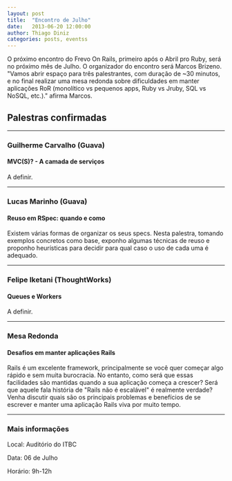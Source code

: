 ```yaml
---
layout: post
title:  "Encontro de Julho"
date:   2013-06-20 12:00:00
author: Thiago Diniz
categories: posts, eventss
---
```


O próximo encontro do Frevo On Rails, primeiro após o Abril pro Ruby, será no próximo mês de Julho. O organizador do encontro será Marcos Brizeno. "Vamos abrir espaço para três palestrantes, com duração de ~30 minutos, e no final realizar uma mesa redonda sobre dificuldades em manter aplicações RoR (monolítico vs pequenos apps, Ruby vs Jruby, SQL vs NoSQL, etc.)." afirma Marcos.

## Palestras confirmadas ##

----------------------------------------

### Guilherme Carvalho (Guava) ###

#### MVC(S)? - A camada de serviços ####

A definir.

----------------------------------------

### Lucas Marinho (Guava) ###

#### Reuso em RSpec: quando e como ####

Existem várias formas de organizar os seus specs. Nesta palestra, tomando exemplos concretos como base, exponho algumas técnicas de reuso e proponho heurísticas para decidir para qual caso o uso de cada uma é adequado.

----------------------------------------

### Felipe Iketani (ThoughtWorks) ###

#### Queues e Workers ####

A definir.

----------------------------------------

### Mesa Redonda ###

#### Desafios em manter aplicações Rails ####

Rails é um excelente framework, principalmente se você quer começar algo rápido e sem muita burocracia. No entanto, como será que essas facilidades são mantidas quando a sua aplicação começa a crescer? Será que aquele fala história de "Rails não é escalável" é realmente verdade?
Venha discutir quais são os principais problemas e benefícios de se escrever e manter uma aplicação Rails viva por muito tempo.

----------------------------------------

### Mais informações ###

Local: Auditório do ITBC

Data: 06 de Julho

Horário: 9h-12h

[lista de discussão]: https://groups.google.com/forum/?fromgroups#!forum/frevo-on-rails
